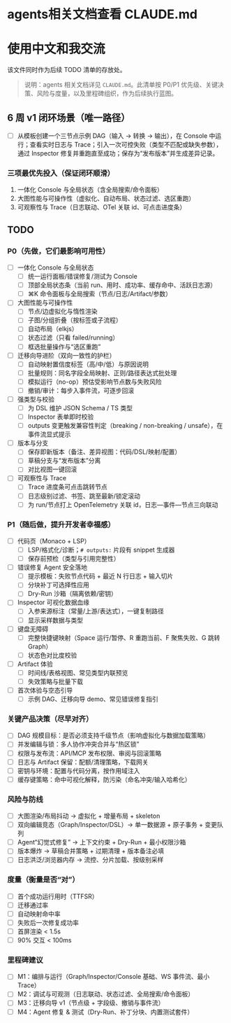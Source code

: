 # agents相关文档查看 CLAUDE.md

# 使用中文和我交流

该文件同时作为后续 TODO 清单的存放处。

> 说明：agents 相关文档详见 `CLAUDE.md`。此清单按 P0/P1 优先级、关键决策、风险与度量，以及里程碑组织，作为后续执行蓝图。

## 6 周 v1 闭环场景（唯一路径）

- [ ] 从模板创建一个三节点示例 DAG（输入 → 转换 → 输出），在 Console 中运行；查看实时日志与 Trace；引入一次可控失败（类型不匹配或缺失参数），通过 Inspector 修复并重跑直至成功；保存为“发布版本”并生成差异记录。

### 三项最优先投入（保证闭环顺滑）

1. 一体化 Console 与全局状态（含全局搜索/命令面板）
2. 大图性能与可操作性（虚拟化、自动布局、状态过滤、选区重跑）
3. 可观察性与 Trace（日志联动、OTel 关联 id、可点击进度条）

## TODO

### P0（先做，它们最影响可用性）

- [ ] 一体化 Console 与全局状态
  - [ ] 统一运行面板/错误修复/测试为 Console
  - [ ] 顶部全局状态条（当前 run、用时、成功率、缓存命中、活跃日志源）
  - [ ] ⌘K 命令面板与全局搜索（节点/日志/Artifact/参数）

- [ ] 大图性能与可操作性
  - [ ] 节点/边虚拟化与惰性渲染
  - [ ] 子图/分组折叠（按标签或子流程）
  - [ ] 自动布局（elkjs）
  - [ ] 状态过滤（只看 failed/running）
  - [ ] 框选批量操作与“选区重跑”

- [ ] 迁移向导进阶（双向一致性的护栏）
  - [ ] 自动映射置信度标签（高/中/低）与原因说明
  - [ ] 批量规则：同名字段全局映射、正则/路径表达式批处理
  - [ ] 模拟运行（no-op）预估受影响节点数与失败风险
  - [ ] 撤销/审计：每步入事件流，可逐步回滚

- [ ] 强类型与校验
  - [ ] 为 DSL 维护 JSON Schema / TS 类型
  - [ ] Inspector 表单即时校验
  - [ ] outputs 变更触发兼容性判定（breaking / non-breaking / unsafe），在事件流显式提示

- [ ] 版本与分支
  - [ ] 保存即新版本（备注、差异视图：代码/DSL/映射/配置）
  - [ ] 草稿分支与“发布版本”分离
  - [ ] 对比视图一键回滚

- [ ] 可观察性与 Trace
  - [ ] Trace 进度条可点击跳转节点
  - [ ] 日志级别过滤、书签、跳至最新/锁定滚动
  - [ ] 为 run/节点打上 OpenTelemetry 关联 id，日志—事件—节点三向联动

### P1（随后做，提升开发者幸福感）

- [ ] 代码页（Monaco + LSP）
  - [ ] LSP/格式化/诊断；`# outputs:` 片段有 snippet 生成器
  - [ ] 保存前预检（类型与引用完整性）

- [ ] 错误修复 Agent 安全落地
  - [ ] 提示模板：失败节点代码 + 最近 N 行日志 + 输入切片
  - [ ] 分块补丁可选择性应用
  - [ ] Dry-Run 沙箱（隔离依赖/密钥）

- [ ] Inspector 可视化数据血缘
  - [ ] 入参来源标注（常量/上游/表达式），一键复制路径
  - [ ] 显示采样数据与类型

- [ ] 键盘无障碍
  - [ ] 完整快捷键映射（Space 运行/暂停、R 重跑当前、F 聚焦失败、G 跳转 Graph）
  - [ ] 状态色对比度校验

- [ ] Artifact 体验
  - [ ] 时间线/表格视图、常见类型内联预览
  - [ ] 失效策略与批量下载

- [ ] 首次体验与空态引导
  - [ ] 示例 DAG、迁移向导 demo、常见错误修复指引

### 关键产品决策（尽早对齐）

- [ ] DAG 规模目标：是否必须支持千级节点（影响虚拟化与数据加载策略）
- [ ] 并发编辑与锁：多人协作冲突合并与“热区锁”
- [ ] 权限与发布流：API/MCP 发布权限、审阅与回滚策略
- [ ] 日志与 Artifact 保留：配额/清理策略，下载网关
- [ ] 密钥与环境：配置与代码分离，按作用域注入
- [ ] 缓存键策略：命中可视化解释，防污染（命名冲突/输入哈希化）

### 风险与防线

- [ ] 大图渲染/布局抖动 → 虚拟化 + 增量布局 + skeleton
- [ ] 双向编辑竞态（Graph/Inspector/DSL）→ 单一数据源 + 原子事务 + 变更队列
- [ ] Agent“幻觉式修复” → 上下文约束 + Dry-Run + 最小权限沙箱
- [ ] 版本爆炸 → 草稿合并策略 + 过期清理 + 版本备注必填
- [ ] 日志洪泛/浏览器内存 → 流控、分片加载、按级别采样

### 度量（衡量是否“对”）

- [ ] 首个成功运行用时（TTFSR）
- [ ] 迁移通过率
- [ ] 自动映射命中率
- [ ] 失败后一次修复成功率
- [ ] 首屏渲染 < 1.5s
- [ ] 90% 交互 < 100ms

### 里程碑建议

- [ ] M1：编排与运行（Graph/Inspector/Console 基础、WS 事件流、最小 Trace）
- [ ] M2：调试与可观测（日志联动、状态过滤、全局搜索/命令面板）
- [ ] M3：迁移向导 v1（节点级 + 字段级、撤销与事件流）
- [ ] M4：Agent 修复 & 测试（Dry-Run、补丁分块、内置测试套件）
